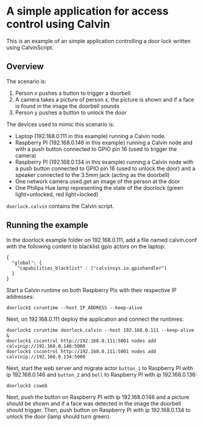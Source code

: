 # A simple application for access control using Calvin

This is an example of an simple application controlling a door lock written using CalvinScript.

## Overview

The scenario is:

1. Person x pushes a button to trigger a doorbell
2. A camera takes a picture of person x, the picture is shown and if a face is found in the image the doorbell sounds
3. Person y pushes a button to unlock the door

The devices used to mimic this scenario is:

- Laptop (192.168.0.111 in this example) running a Calvin node.
- Raspberry PI (192.168.0.146 in this example) running a Calvin node and with a push button connected to GPIO pin 16 (used to trigger the camera)
- Raspberry PI (192.168.0.134 in this example) running a Calvin node with a push button connected to GPIO pin 16 (used to unlock the door) and a speaker connected to the 3.5mm jack (acting as the doorbell)
- One network camera used get an image of the person at the door
- One Philips Hue lamp representing the state of the doorlock (green light=unlocked, red light=locked)

`doorlock.calvin` contains the Calvin script.

## Running the example

In the doorlock example folder on 192.168.0.111, add a file named calvin.conf with the following content to blacklist gpio actors on the laptop:

    {
      "global": {
        "capabilities_blacklist" : ["calvinsys.io.gpiohandler"]
      }
    }

Start a Calvin runtime on both Raspberry Pis with their respective IP addresses:

    doorlock$ csruntime --host IP_ADDRESS --keep-alive

Next, on 192.168.0.111 deploy the application and connect the runtimes:

    doorlock$ csruntime doorlock.calvin --host 192.168.0.111 --keep-alive &
    doorlock$ cscontrol http://192.168.0.111:5001 nodes add calvinip://192.168.0.146:5000
    doorlock$ cscontrol http://192.168.0.111:5001 nodes add calvinip://192.168.0.134:5000

Next, start the web server and migrate actor `button_1` to Raspberry PI with ip 192.168.0.146 and `button_2` and `bell` to Raspberry PI with ip 192.168.0.136:

    doorlock$ csweb

Next, push the button on Raspberry PI with ip 192.168.0.146 and a picture should be shown and if a face was detected in the image the doorbell should trigger. Then, push button on Raspberry PI with ip 192.168.0.134 to unlock the door (lamp should turn green).